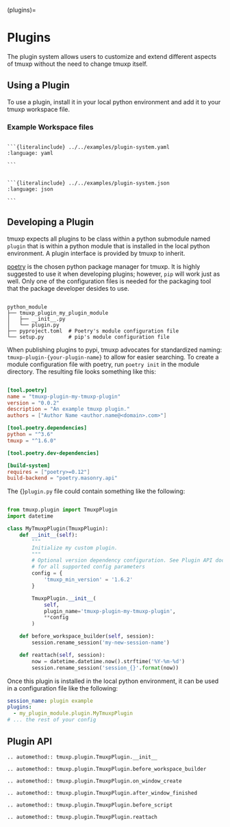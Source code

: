 (plugins)=

# Plugins

The plugin system allows users to customize and extend different aspects of
tmuxp without the need to change tmuxp itself.

## Using a Plugin

To use a plugin, install it in your local python environment and add it to
your tmuxp workspace file.

### Example Workspace files

````{tab} YAML

```{literalinclude} ../../examples/plugin-system.yaml
:language: yaml

```

````

````{tab} JSON

```{literalinclude} ../../examples/plugin-system.json
:language: json

```

````

[poetry]: https://python-poetry.org/

## Developing a Plugin

tmuxp expects all plugins to be class within a python submodule named
`plugin` that is within a python module that is installed in the local
python environment. A plugin interface is provided by tmuxp to inherit.

[poetry][poetry] is the chosen python package manager for tmuxp. It is highly
suggested to use it when developing plugins; however, `pip` will work
just as well. Only one of the configuration files is needed for the packaging
tool that the package developer desides to use.

```console

python_module
├── tmuxp_plugin_my_plugin_module
│   ├── __init__.py
│   └── plugin.py
├── pyproject.toml  # Poetry's module configuration file
└── setup.py        # pip's module configuration file

```

When publishing plugins to pypi, tmuxp advocates for standardized naming:
`tmuxp-plugin-{your-plugin-name}` to allow for easier searching. To create a
module configuration file with poetry, run `poetry init` in the module
directory. The resulting file looks something like this:

```toml

[tool.poetry]
name = "tmuxp-plugin-my-tmuxp-plugin"
version = "0.0.2"
description = "An example tmuxp plugin."
authors = ["Author Name <author.name@<domain>.com>"]

[tool.poetry.dependencies]
python = "^3.6"
tmuxp = "^1.6.0"

[tool.poetry.dev-dependencies]

[build-system]
requires = ["poetry>=0.12"]
build-backend = "poetry.masonry.api"

```

The {}`plugin.py` file could contain something like the following:

```python

from tmuxp.plugin import TmuxpPlugin
import datetime

class MyTmuxpPlugin(TmuxpPlugin):
    def __init__(self):
        """
        Initialize my custom plugin.
        """
        # Optional version dependency configuration. See Plugin API docs
        # for all supported config parameters
        config = {
            'tmuxp_min_version' = '1.6.2'
        }

        TmuxpPlugin.__init__(
            self,
            plugin_name='tmuxp-plugin-my-tmuxp-plugin',
            **config
        )

    def before_workspace_builder(self, session):
        session.rename_session('my-new-session-name')

    def reattach(self, session):
        now = datetime.datetime.now().strftime('%Y-%m-%d')
        session.rename_session('session_{}'.format(now))

```

Once this plugin is installed in the local python environment, it can be used
in a configuration file like the following:

```yaml
session_name: plugin example
plugins:
  - my_plugin_module.plugin.MyTmuxpPlugin
# ... the rest of your config
```

## Plugin API

```{eval-rst}
.. automethod:: tmuxp.plugin.TmuxpPlugin.__init__
```

```{eval-rst}
.. automethod:: tmuxp.plugin.TmuxpPlugin.before_workspace_builder
```

```{eval-rst}
.. automethod:: tmuxp.plugin.TmuxpPlugin.on_window_create
```

```{eval-rst}
.. automethod:: tmuxp.plugin.TmuxpPlugin.after_window_finished
```

```{eval-rst}
.. automethod:: tmuxp.plugin.TmuxpPlugin.before_script
```

```{eval-rst}
.. automethod:: tmuxp.plugin.TmuxpPlugin.reattach
```
